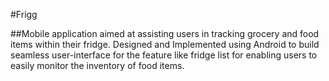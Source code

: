 #Frigg

##Mobile application aimed at assisting users in tracking grocery and food items within their fridge. Designed and Implemented using Android to build seamless user-interface for the feature like fridge list for enabling users to easily monitor the inventory of food items.
